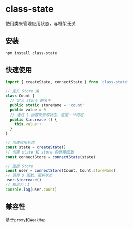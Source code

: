 # class-state
使用类来管理应用状态，与框架无关

## 安装
```bash
npm install class-state
```

## 快速使用
```ts
import { createState, connectState } from 'class-state'

// 定义 Store 类
class Count {
  // 定义 store 的名字
  public static storeName = 'count'
  public value = 0
  // 通过 $ 函数来修改状态，这是一个约定
  public $increase () {
    this.value++
  }
}

// 创建应用状态
const state = createState()
// 创建 state 和 store 的连接函数
const connectStore = connectState(state)

// 连接 Store 
const user = connectStore(Count, Count.storeName)
// 调用 $ 函数，更新状态
user.$increase()
// 输出为：1
console.log(user.count)
```

## 兼容性
基于`proxy`和`WeakMap`

